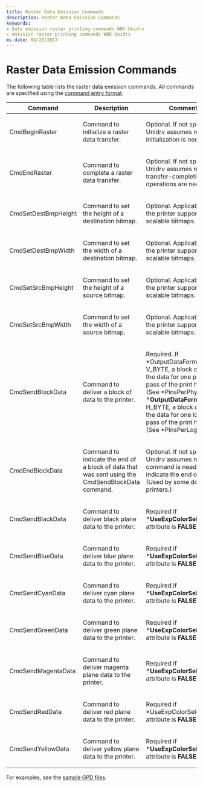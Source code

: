 ```yaml
---
title: Raster Data Emission Commands
description: Raster Data Emission Commands
keywords:
- data emission raster printing commands WDK Unidrv
- emission raster printing commands WDK Unidrv
ms.date: 04/20/2017
---
```


# Raster Data Emission Commands





The following table lists the raster data emission commands. All commands are specified using the [command entry format](command-entry-format.md).

<table>
<colgroup>
<col width="33%" />
<col width="33%" />
<col width="33%" />
</colgroup>
<thead>
<tr class="header">
<th>Command</th>
<th>Description</th>
<th>Comments</th>
</tr>
</thead>
<tbody>
<tr class="odd">
<td><p>CmdBeginRaster</p></td>
<td><p>Command to initialize a raster data transfer.</p></td>
<td><p>Optional. If not specified, Unidrv assumes no initialization is needed.</p></td>
</tr>
<tr class="even">
<td><p>CmdEndRaster</p></td>
<td><p>Command to complete a raster data transfer.</p></td>
<td><p>Optional. If not specified, Unidrv assumes no transfer-completion operations are needed.</p></td>
</tr>
<tr class="odd">
<td><p>CmdSetDestBmpHeight</p></td>
<td><p>Command to set the height of a destination bitmap.</p></td>
<td><p>Optional. Applicable only if the printer supports scalable bitmaps.</p></td>
</tr>
<tr class="even">
<td><p>CmdSetDestBmpWidth</p></td>
<td><p>Command to set the width of a destination bitmap.</p></td>
<td><p>Optional. Applicable only if the printer supports scalable bitmaps.</p></td>
</tr>
<tr class="odd">
<td><p>CmdSetSrcBmpHeight</p></td>
<td><p>Command to set the height of a source bitmap.</p></td>
<td><p>Optional. Applicable only if the printer supports scalable bitmaps.</p></td>
</tr>
<tr class="even">
<td><p>CmdSetSrcBmpWidth</p></td>
<td><p>Command to set the width of a source bitmap.</p></td>
<td><p>Optional. Applicable only if the printer supports scalable bitmaps.</p></td>
</tr>
<tr class="odd">
<td><p>CmdSendBlockData</p></td>
<td><p>Command to deliver a block of data to the printer.</p></td>
<td><p>Required. If *OutputDataFormat is V_BYTE, a block contains the data for one physical pass of the print head. (See *PinsPerPhysPass). If *<strong>OutputDataFormat</strong> is H_BYTE, a block contains the data for one logical pass of the print head. (See *PinsPerLogPass).</p></td>
</tr>
<tr class="even">
<td><p>CmdEndBlockData</p></td>
<td><p>Command to indicate the end of a block of data that was sent using the CmdSendBlockData command.</p></td>
<td><p>Optional. If not specified, Unidrv assumes no command is needed to indicate the end of a block. (Used by some dot-matrix printers.)</p></td>
</tr>
<tr class="odd">
<td><p>CmdSendBlackData</p></td>
<td><p>Command to deliver black plane data to the printer.</p></td>
<td><p>Required if *<strong>UseExpColorSelectCmd?</strong> attribute is <strong>FALSE</strong>.</p></td>
</tr>
<tr class="even">
<td><p>CmdSendBlueData</p></td>
<td><p>Command to deliver blue plane data to the printer.</p></td>
<td><p>Required if *<strong>UseExpColorSelectCmd?</strong> attribute is <strong>FALSE</strong>.</p></td>
</tr>
<tr class="odd">
<td><p>CmdSendCyanData</p></td>
<td><p>Command to deliver cyan plane data to the printer.</p></td>
<td><p>Required if *<strong>UseExpColorSelectCmd?</strong> attribute is <strong>FALSE</strong>.</p></td>
</tr>
<tr class="even">
<td><p>CmdSendGreenData</p></td>
<td><p>Command to deliver green plane data to the printer.</p></td>
<td><p>Required if *<strong>UseExpColorSelectCmd?</strong> attribute is <strong>FALSE</strong>.</p></td>
</tr>
<tr class="odd">
<td><p>CmdSendMagentaData</p></td>
<td><p>Command to deliver magenta plane data to the printer.</p></td>
<td><p>Required if *<strong>UseExpColorSelectCmd?</strong> attribute is <strong>FALSE</strong>.</p></td>
</tr>
<tr class="even">
<td><p>CmdSendRedData</p></td>
<td><p>Command to deliver red plane data to the printer.</p></td>
<td><p>Required if *UseExpColorSelectCmd? attribute is <strong>FALSE</strong>.</p></td>
</tr>
<tr class="odd">
<td><p>CmdSendYellowData</p></td>
<td><p>Command to deliver yellow plane data to the printer.</p></td>
<td><p>Required if *<strong>UseExpColorSelectCmd?</strong> attribute is <strong>FALSE</strong>.</p></td>
</tr>
</tbody>
</table>

 

For examples, see the [sample GPD files](sample-gpd-files.md).

 

 




